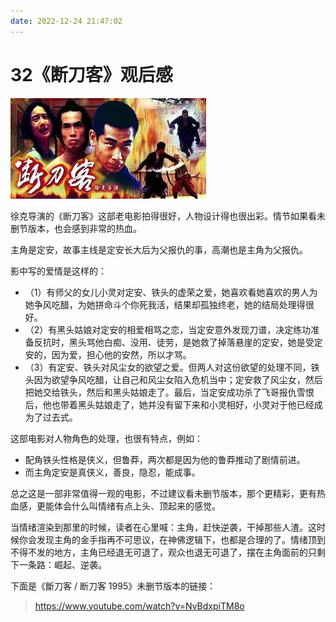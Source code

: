```yaml
---
date: 2022-12-24 21:47:02
---
```

# 32《断刀客》观后感

![img](./assets/FF91DD70-E329-4185-B6D9-BD85146AFF2C.jpeg)

徐克导演的《断刀客》这部老电影拍得很好，人物设计得也很出彩。情节如果看未删节版本，也会感到非常的热血。

主角是定安，故事主线是定安长大后为父报仇的事，高潮也是主角为父报仇。

影中写的爱情是这样的：

- （1）有师父的女儿小灵对定安、铁头的虚荣之爱，她喜欢看她喜欢的男人为她争风吃醋，为她拼命斗个你死我活，结果却孤独终老，她的结局处理得很好。
- （2）有黑头姑娘对定安的相爱相骂之恋，当定安意外发现刀谱，决定练功准备反抗时，黑头骂他白痴、没用、徒劳，是她救了掉落悬崖的定安，她是受定安的，因为爱，担心他的安然，所以才骂。
- （3）有定安、铁头对风尘女的欲望之爱。但两人对这份欲望的处理不同，铁头因为欲望争风吃醋，让自己和风尘女陷入危机当中；定安救了风尘女，然后把她交给铁头，然后和黑头姑娘走了。最后，当定安成功杀了飞哥报仇雪恨后，他也带着黑头姑娘走了，她并没有留下来和小灵相好，小灵对于他已经成为了过去式。

这部电影对人物角色的处理，也很有特点，例如：

- 配角铁头性格是侠义，但鲁莽，两次都是因为他的鲁莽推动了剧情前进。
- 而主角定安是真侠义，善良，隐忍，能成事。

总之这是一部非常值得一观的电影，不过建议看未删节版本，那个更精彩，更有热血感，更能体会什么叫情绪有点上头、顶起来的感觉。

当情绪渲染到那里的时候，读者在心里喊：主角，赶快逆袭，干掉那些人渣。这时候你会发现主角的金手指再不可思议，在神佛逻辑下，也都是合理的了。情绪顶到不得不发的地方，主角已经退无可退了，观众也退无可退了，摆在主角面前的只剩下一条路：崛起、逆袭。

下面是《斷刀客 / 断刀客 1995》未删节版本的链接：

> https://www.youtube.com/watch?v=NvBdxpiTM8o
